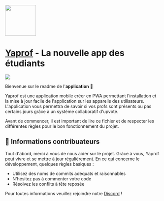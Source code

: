 <img align="center" width="100" height="100" src="https://yaprof.fr/favicon.ico">

# [Yaprof](https://yaprof.fr) - La nouvelle app des étudiants

<img src="https://github.com/Yaprof/.github/blob/1ffcf1abc76c0a61b2a582c3cb221260376ff8c9/Yaprof%20-%20La%20nouvelle%20app%20des%20%C3%A9tudiants.png">

Bienvenue sur le readme de l'**application** 🎉<br>

Yaprof est une application mobile créer en PWA permettant l'installation et la mise à jour facile de l'application sur les appareils des utilisateurs.
L'application vous permettra de savoir si vos profs sont présents ou pas certains jours grâce à un système collaboratif d'upvote.

Avant de commencer, il est important de lire ce fichier et de respecter les différentes règles pour le bon fonctionnement du projet.

## 🎈 Informations contribuateurs

Tout d'abord, merci à vous de nous aider sur le projet. Grâce à vous, Yaprof peut vivre et se mettre à jour régulièrement.
En ce qui concerne le développement, quelques règles basiques :
- Utilisez des noms de commits adéquats et raisonnables
- N'hésitez pas à commenter votre code
- Résolvez les conflits à tête reposée

Pour toutes informations veuillez rejoindre notre [Discord](https://discord.gg/yaprof) !
